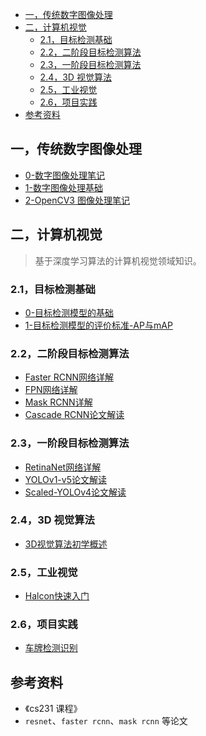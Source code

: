 - [一，传统数字图像处理](#一传统数字图像处理)
- [二，计算机视觉](#二计算机视觉)
  - [2.1，目标检测基础](#21目标检测基础)
  - [2.2，二阶段目标检测算法](#22二阶段目标检测算法)
  - [2.3，一阶段目标检测算法](#23一阶段目标检测算法)
  - [2.4，3D 视觉算法](#243d-视觉算法)
  - [2.5，工业视觉](#25工业视觉)
  - [2.6，项目实践](#26项目实践)
- [参考资料](#参考资料)
## 一，传统数字图像处理

- [0-数字图像处理笔记](./数字图像处理/0-数字图像处理笔记.md)
- [1-数字图像处理基础](./数字图像处理/1-数字图像处理基础.md)
- [2-OpenCV3 图像处理笔记](./数字图像处理/2-OpenCV3%20图像处理笔记.md)

## 二，计算机视觉
> 基于深度学习算法的计算机视觉领域知识。

### 2.1，目标检测基础

- [0-目标检测模型的基础](./2D目标检测/0-目标检测模型的基础.md)
- [1-目标检测模型的评价标准-AP与mAP](./2D目标检测/1-目标检测模型的评价标准-AP与mAP.md)
### 2.2，二阶段目标检测算法

- [Faster RCNN网络详解](./2D目标检测/2-Faster%20RCNN网络详解.md)
- [FPN网络详解](./2D目标检测/3-FPN网络详解.md)
- [Mask RCNN详解](./2D目标检测/4-Mask%20RCNN详解.md)
- [Cascade RCNN论文解读](./2D目标检测/5-Cascade%20RCNN论文解读.md)
### 2.3，一阶段目标检测算法

- [RetinaNet网络详解](./2D目标检测/6-RetinaNet网络详解.md)
- [YOLOv1-v5论文解读](./2D目标检测/7-YOLOv1-v5论文解读.md)
- [Scaled-YOLOv4论文解读](./2D目标检测/8-Scaled-YOLOv4论文解读.md)

### 2.4，3D 视觉算法

- [3D视觉算法初学概述](./3D视觉算法/3D视觉算法初学概述.md)

### 2.5，工业视觉

- [Halcon快速入门](./工业视觉/Halcon快速入门.md)

### 2.6，项目实践

- [车牌检测识别](./项目实践/GitHub%E8%BD%A6%E7%89%8C%E6%A3%80%E6%B5%8B%E8%AF%86%E5%88%AB%E9%A1%B9%E7%9B%AE%E8%B0%83%E7%A0%94.md)

## 参考资料

- 《cs231 课程》
- `resnet`、`faster rcnn`、`mask rcnn` 等论文
